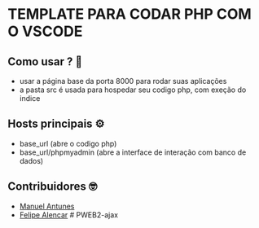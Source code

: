 # TEMPLATE PARA CODAR PHP COM O VSCODE


## Como usar ? 🤔

* usar a página base da porta 8000 para rodar suas aplicações
* a pasta src é usada para hospedar seu codigo php, com exeção do indice

## Hosts principais ⚙
* base_url (abre o codigo php)
* base_url/phpmyadmin (abre a interface de interação com banco de dados)

## Contribuidores 🤓

* [Manuel Antunes](https://github.com/Manuel-Antunes)
* [Felipe Alencar](https://github.com/felipealencar)
#   P W E B 2 - a j a x  
 